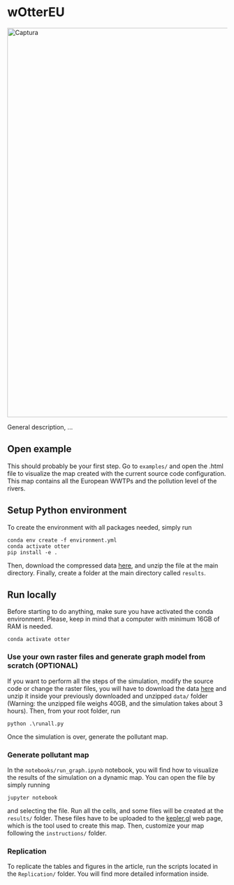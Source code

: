 # wOtterEU
<img width="889" alt="Captura" src="https://user-images.githubusercontent.com/49274979/211218395-eb230286-abc4-40c5-acee-9fafcd025839.PNG">

General description, ...


## Open example
This should probably be your first step. Go to ```examples/``` and open the .html file to visualize the map created with the current source code configuration. This map contains all the European WWTPs and the pollution level of the rivers.

## Setup Python environment
To create the environment with all packages needed, simply run
```
conda env create -f environment.yml
conda activate otter
pip install -e .
```
Then, download the compressed data [here](https://mega.nz/file/hCNgWTDR#Z-VnCG10yJl9UCtgF-yIw4on3jhZT2gquXnT9v6heLw), and unzip the file at the main directory.
Finally, create a folder at the main directory called ```results```.

## Run locally

Before starting to do anything, make sure you have activated the conda environment. Please, keep in mind that a computer with minimum 16GB of RAM is needed.

```
conda activate otter
```
### Use your own raster files and generate graph model from scratch (OPTIONAL)
If you want to perform all the steps of the simulation, modify the source code or change the raster files, you will have to download the data [here](https://mega.nz/file/JLdjTS4Z#2kgA3S60tn-bpMvbrulXUgN4Bae5RKR4KCS70Me4hH4) and unzip it inside your previously downloaded and unzipped ```data/``` folder (Warning: the unzipped file weighs 40GB, and the simulation takes about 3 hours). Then, from your root folder, run
```
python .\runall.py
```
Once the simulation is over, generate the pollutant map.

### Generate pollutant map
 In the `notebooks/run_graph.ipynb`  notebook, you will find how to visualize the results of the simulation on a dynamic map. You can open the file by simply running
```
jupyter notebook
```
and selecting the file.
Run all the cells, and some files will be created at the ```results/``` folder. These files have to be uploaded to the [kepler.gl](https://kepler.gl/) web page, which is the tool used to create this map. Then, customize your map following the ```instructions/``` folder.

### Replication
To replicate the tables and figures in the article, run the scripts located in the ```Replication/``` folder. You will find more detailed information inside.


